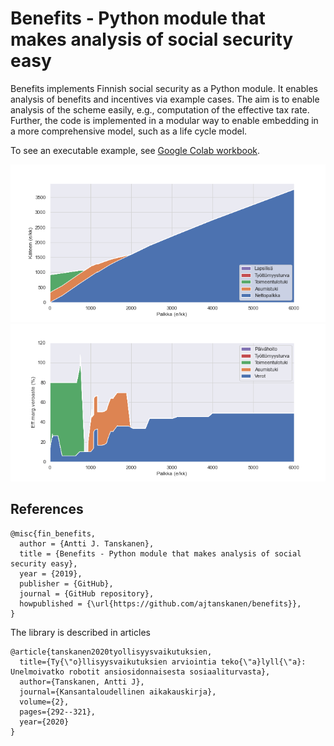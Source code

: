 # Benefits - Python module that makes analysis of social security easy

Benefits implements Finnish social security as a Python module. It enables analysis of benefits and incentives via example cases.
The aim is to enable analysis of the scheme easily, e.g., computation of the effective tax rate.
Further, the code is implemented in a modular way to enable embedding in a more comprehensive model, such as a life cycle model.

To see an executable example, see <a href='https://colab.research.google.com/drive/1mn6e3EEulFXpQppHKbphRGaA4ujTAx-J#scrollTo=J9Z67ShBbdy8'>Google Colab workbook</a>.

<img src='kuvat/verkkoon_gs__netto.png'>
<img src='kuvat/verkkoon_gs__eff.png'>

## References

	@misc{fin_benefits,
	  author = {Antti J. Tanskanen},
	  title = {Benefits - Python module that makes analysis of social security easy},
	  year = {2019},
	  publisher = {GitHub},
	  journal = {GitHub repository},
	  howpublished = {\url{https://github.com/ajtanskanen/benefits}},
	}
	
The library is described in articles
    
    @article{tanskanen2020tyollisyysvaikutuksien,
      title={Ty{\"o}llisyysvaikutuksien arviointia teko{\"a}lyll{\"a}: Unelmoivatko robotit ansiosidonnaisesta sosiaaliturvasta},
      author={Tanskanen, Antti J},
      journal={Kansantaloudellinen aikakauskirja},
      volume={2},
      pages={292--321},
      year={2020}
    }